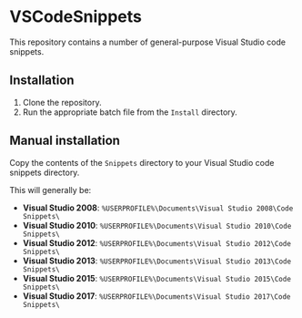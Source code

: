 VSCodeSnippets
==============

This repository contains a number of general-purpose Visual Studio code snippets.

Installation
------------

1. Clone the repository.
2. Run the appropriate batch file from the `Install` directory.

Manual installation
-------------------

Copy the contents of the `Snippets` directory to your Visual Studio code snippets directory.

This will generally be: 

* **Visual Studio 2008**: `%USERPROFILE%\Documents\Visual Studio 2008\Code Snippets\`
* **Visual Studio 2010**: `%USERPROFILE%\Documents\Visual Studio 2010\Code Snippets\`
* **Visual Studio 2012**: `%USERPROFILE%\Documents\Visual Studio 2012\Code Snippets\`
* **Visual Studio 2013**: `%USERPROFILE%\Documents\Visual Studio 2013\Code Snippets\`
* **Visual Studio 2015**: `%USERPROFILE%\Documents\Visual Studio 2015\Code Snippets\`
* **Visual Studio 2017**: `%USERPROFILE%\Documents\Visual Studio 2017\Code Snippets\`

